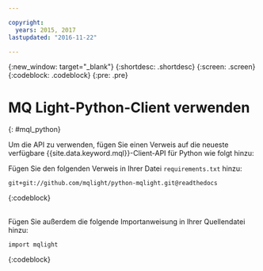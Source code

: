 ```yaml
---

copyright:
  years: 2015, 2017
lastupdated: "2016-11-22"

---
```


{:new_window: target="_blank"}
{:shortdesc: .shortdesc}
{:screen: .screen}
{:codeblock: .codeblock}
{:pre: .pre}

# MQ Light-Python-Client verwenden
{: #mql_python}


Um die API zu verwenden, fügen Sie einen Verweis auf die neueste verfügbare {{site.data.keyword.mql}}-Client-API für Python wie folgt hinzu:

Fügen Sie den folgenden Verweis in Ihrer Datei <code>requirements.txt</code>
hinzu:

```
git+git://github.com/mqlight/python-mqlight.git@readthedocs
```
{:codeblock}

<br>
Fügen Sie außerdem die folgende Importanweisung in Ihrer Quellendatei hinzu:

```
import mqlight
```
{:codeblock}

<!-- Comment from Andrew
Instructions for getting started, with links for more info
Simple send source and receive source in-line

-->

